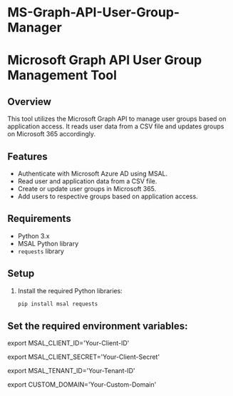 # MS-Graph-API-User-Group-Manager
# Microsoft Graph API User Group Management Tool

## Overview
This tool utilizes the Microsoft Graph API to manage user groups based on application access. It reads user data from a CSV file and updates groups on Microsoft 365 accordingly.

## Features
- Authenticate with Microsoft Azure AD using MSAL.
- Read user and application data from a CSV file.
- Create or update user groups in Microsoft 365.
- Add users to respective groups based on application access.

## Requirements
- Python 3.x
- MSAL Python library
- `requests` library

## Setup
1. Install the required Python libraries:
   ```bash
   pip install msal requests
## Set the required environment variables:
export MSAL_CLIENT_ID='Your-Client-ID'

export MSAL_CLIENT_SECRET='Your-Client-Secret'

export MSAL_TENANT_ID='Your-Tenant-ID'

export CUSTOM_DOMAIN='Your-Custom-Domain'
